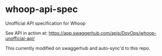 # whoop-api-spec
Unofficial API specification for Whoop

See API in action at:
https://app.swaggerhub.com/apis/DovOps/whoop-unofficial-api/

This currently modified on swaggerhub and auto-sync'd to this repo.
